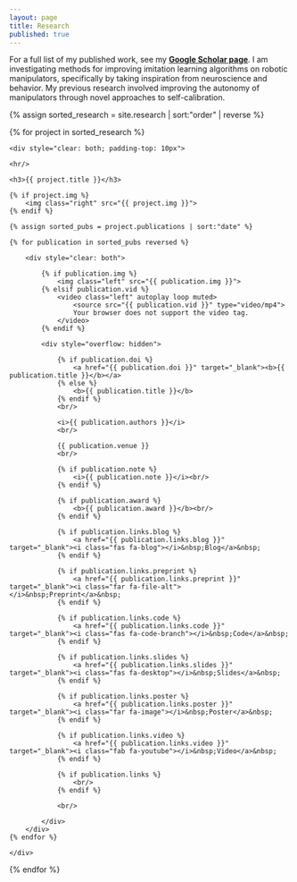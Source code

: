 ```yaml
---
layout: page
title: Research
published: true
---
```


<p>For a full list of my published work, see my <a href="http://scholar.google.com/citations?user=p3NT2IoAAAAJ&hl=en"><b>Google Scholar page</b></a>. I am investigating methods for improving imitation learning algorithms on robotic manipulators, specifically by taking inspiration from neuroscience and behavior. My previous research involved improving the autonomy of manipulators through novel approaches to self-calibration. </p>

<div>
{% assign sorted_research = site.research | sort:"order" | reverse %}

{% for project in sorted_research %}

    <div style="clear: both; padding-top: 10px">
    
    <hr/>
    
    <h3>{{ project.title }}</h3>
    
    {% if project.img %}
        <img class="right" src="{{ project.img }}">
    {% endif %}
    
    {% assign sorted_pubs = project.publications | sort:"date" %}
    
    {% for publication in sorted_pubs reversed %}
        
        <div style="clear: both">
        
            {% if publication.img %}
                <img class="left" src="{{ publication.img }}">
            {% elsif publication.vid %}
                <video class="left" autoplay loop muted>
                    <source src="{{ publication.vid }}" type="video/mp4">
                    Your browser does not support the video tag.
                </video>
            {% endif %}
      
            <div style="overflow: hidden">
            
                {% if publication.doi %}
                    <a href="{{ publication.doi }}" target="_blank"><b>{{ publication.title }}</b></a>
                {% else %}
                    <b>{{ publication.title }}</b>
                {% endif %}
                <br/>

                <i>{{ publication.authors }}</i>
                <br/>

                {{ publication.venue }}
                <br/>

                {% if publication.note %}
                    <i>{{ publication.note }}</i><br/>
                {% endif %}

                {% if publication.award %}
                    <b>{{ publication.award }}</b><br/>
                {% endif %}

                {% if publication.links.blog %}
                    <a href="{{ publication.links.blog }}" target="_blank"><i class="fas fa-blog"></i>&nbsp;Blog</a>&nbsp;
                {% endif %}
                
                {% if publication.links.preprint %}
                    <a href="{{ publication.links.preprint }}" target="_blank"><i class="far fa-file-alt"></i>&nbsp;Preprint</a>&nbsp;
                {% endif %}

                {% if publication.links.code %}
                    <a href="{{ publication.links.code }}" target="_blank"><i class="fas fa-code-branch"></i>&nbsp;Code</a>&nbsp;
                {% endif %}

                {% if publication.links.slides %}
                    <a href="{{ publication.links.slides }}" target="_blank"><i class="fas fa-desktop"></i>&nbsp;Slides</a>&nbsp;
                {% endif %}

                {% if publication.links.poster %}
                    <a href="{{ publication.links.poster }}" target="_blank"><i class="far fa-image"></i>&nbsp;Poster</a>&nbsp;
                {% endif %}

                {% if publication.links.video %}
                    <a href="{{ publication.links.video }}" target="_blank"><i class="fab fa-youtube"></i>&nbsp;Video</a>&nbsp;
                {% endif %}

                {% if publication.links %}
                    <br/>
                {% endif %}
                
                <br/>
                
            </div>
        </div>
    {% endfor %}

    </div>
{% endfor %}
</div>
